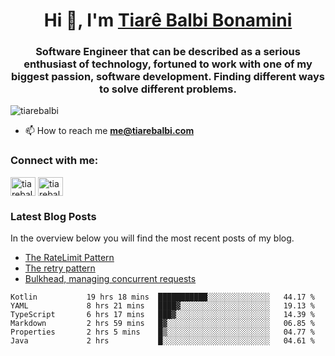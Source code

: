 

<h1 align="center">Hi 👋, I'm <a href="https://tiarebalbi.com?utm_source=github&utm_medium=profile&utm_campaign=github_profile">Tiarê Balbi Bonamini</a></h1>

<h3 align="center">Software Engineer that can be described as a serious enthusiast of technology, fortuned to work with one of my biggest passion, software development. Finding different ways to solve different problems.</h3>

<p align="left"> <img src="https://komarev.com/ghpvc/?username=tiarebalbi" alt="tiarebalbi" /> </p>

- 📫 How to reach me **me@tiarebalbi.com**

<p align="left">
<h3 align="left">Connect with me:</h3>
<a href="https://twitter.com/tiarebalbi" target="blank"><img align="center" src="https://cdn.jsdelivr.net/npm/simple-icons@3.0.1/icons/twitter.svg" alt="tiarebalbi" height="30" width="40" /></a>
<a href="https://instagram.com/tiarebalbi" target="blank"><img align="center" src="https://cdn.jsdelivr.net/npm/simple-icons@3.0.1/icons/instagram.svg" alt="tiarebalbi" height="30" width="40" /></a>
</p>

### Latest Blog Posts

In the overview below you will find the most recent posts of my blog.

* [The RateLimit Pattern](https://tiarebalbi.com/article/week-4-the-rate-limit-pattern?utm_source=github&utm_medium=profile&utm_campaign=github_profile)
* [The retry pattern](https://tiarebalbi.com/article/week-3-the-retry-pattern?utm_source=github&utm_medium=profile&utm_campaign=github_profile)
* [Bulkhead, managing concurrent requests](https://tiarebalbi.com/article/week-2-bulkhead-managing-concurrent-requests?utm_source=github&utm_medium=profile&utm_campaign=github_profile)

<!--START_SECTION:waka-->

```text
Kotlin           19 hrs 18 mins  ███████████░░░░░░░░░░░░░░   44.17 %
YAML             8 hrs 21 mins   ████▓░░░░░░░░░░░░░░░░░░░░   19.13 %
TypeScript       6 hrs 17 mins   ███▓░░░░░░░░░░░░░░░░░░░░░   14.39 %
Markdown         2 hrs 59 mins   █▓░░░░░░░░░░░░░░░░░░░░░░░   06.85 %
Properties       2 hrs 5 mins    █▒░░░░░░░░░░░░░░░░░░░░░░░   04.77 %
Java             2 hrs           █░░░░░░░░░░░░░░░░░░░░░░░░   04.61 %
```

<!--END_SECTION:waka-->
